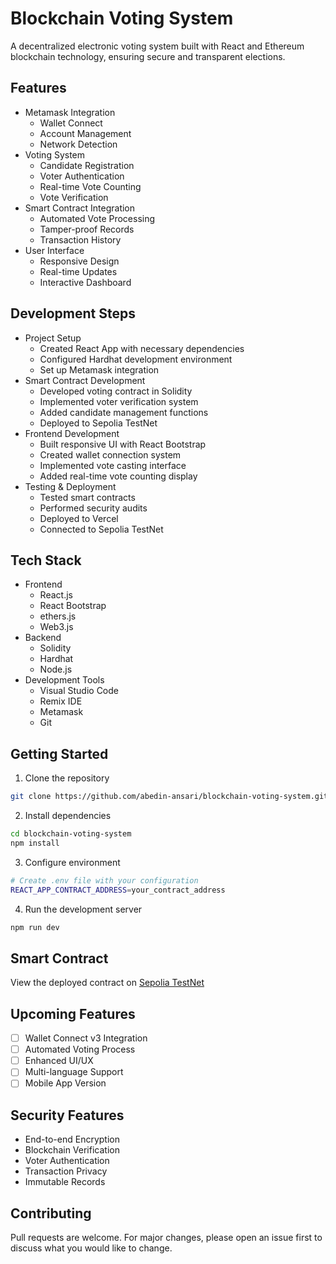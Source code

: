 # Blockchain Voting System

A decentralized electronic voting system built with React and Ethereum blockchain technology, ensuring secure and transparent elections.

## Features

- Metamask Integration
  - Wallet Connect
  - Account Management
  - Network Detection
- Voting System
  - Candidate Registration
  - Voter Authentication
  - Real-time Vote Counting
  - Vote Verification
- Smart Contract Integration
  - Automated Vote Processing
  - Tamper-proof Records
  - Transaction History
- User Interface
  - Responsive Design
  - Real-time Updates
  - Interactive Dashboard

## Development Steps

- Project Setup
  - Created React App with necessary dependencies
  - Configured Hardhat development environment
  - Set up Metamask integration
- Smart Contract Development
  - Developed voting contract in Solidity
  - Implemented voter verification system
  - Added candidate management functions
  - Deployed to Sepolia TestNet
- Frontend Development
  - Built responsive UI with React Bootstrap
  - Created wallet connection system
  - Implemented vote casting interface
  - Added real-time vote counting display
- Testing & Deployment
  - Tested smart contracts
  - Performed security audits
  - Deployed to Vercel
  - Connected to Sepolia TestNet

## Tech Stack

- Frontend
  - React.js
  - React Bootstrap
  - ethers.js
  - Web3.js
- Backend
  - Solidity
  - Hardhat
  - Node.js
- Development Tools
  - Visual Studio Code
  - Remix IDE
  - Metamask
  - Git

## Getting Started

1. Clone the repository

```bash
git clone https://github.com/abedin-ansari/blockchain-voting-system.git
```

2. Install dependencies

```bash
cd blockchain-voting-system
npm install
```

3. Configure environment

```bash
# Create .env file with your configuration
REACT_APP_CONTRACT_ADDRESS=your_contract_address
```

4. Run the development server

```bash
npm run dev
```

## Smart Contract

View the deployed contract on [Sepolia TestNet](https://sepolia.etherscan.io/address/0xe984f31e44273844f9b313d66ebed6eb8e73376d#code)

## Upcoming Features

- [ ] Wallet Connect v3 Integration
- [ ] Automated Voting Process
- [ ] Enhanced UI/UX
- [ ] Multi-language Support
- [ ] Mobile App Version

## Security Features

- End-to-end Encryption
- Blockchain Verification
- Voter Authentication
- Transaction Privacy
- Immutable Records

## Contributing

Pull requests are welcome. For major changes, please open an issue first to discuss what you would like to change.
